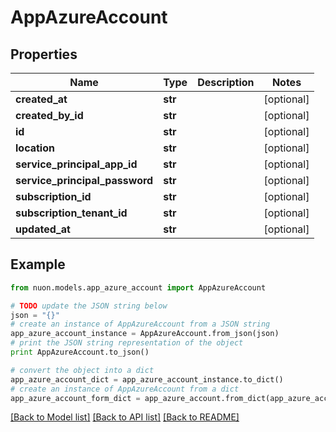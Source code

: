 # AppAzureAccount


## Properties

Name | Type | Description | Notes
------------ | ------------- | ------------- | -------------
**created_at** | **str** |  | [optional] 
**created_by_id** | **str** |  | [optional] 
**id** | **str** |  | [optional] 
**location** | **str** |  | [optional] 
**service_principal_app_id** | **str** |  | [optional] 
**service_principal_password** | **str** |  | [optional] 
**subscription_id** | **str** |  | [optional] 
**subscription_tenant_id** | **str** |  | [optional] 
**updated_at** | **str** |  | [optional] 

## Example

```python
from nuon.models.app_azure_account import AppAzureAccount

# TODO update the JSON string below
json = "{}"
# create an instance of AppAzureAccount from a JSON string
app_azure_account_instance = AppAzureAccount.from_json(json)
# print the JSON string representation of the object
print AppAzureAccount.to_json()

# convert the object into a dict
app_azure_account_dict = app_azure_account_instance.to_dict()
# create an instance of AppAzureAccount from a dict
app_azure_account_form_dict = app_azure_account.from_dict(app_azure_account_dict)
```
[[Back to Model list]](../README.md#documentation-for-models) [[Back to API list]](../README.md#documentation-for-api-endpoints) [[Back to README]](../README.md)


